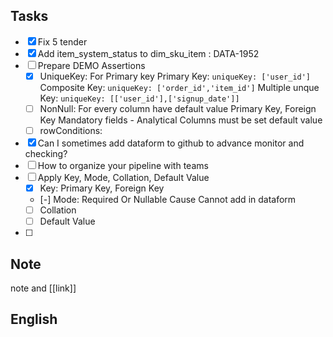 
## Tasks

- [x] Fix 5 tender
- [x] Add item_system_status to dim_sku_item : DATA-1952
- [ ] Prepare DEMO Assertions
	- [x] UniqueKey: For Primary key
	      Primary Key: `uniqueKey: ['user_id']`
	      Composite Key: `uniqueKey: ['order_id','item_id']`
	      Multiple unque Key: `uniqueKey: [['user_id'],['signup_date']]`
	- [ ] NonNull: For every column have default value
	      Primary Key, Foreign Key
		      Mandatory fields - 
		      Analytical Columns must be set default value
	- [ ] rowConditions: 
- [x] Can I sometimes add dataform to github to advance monitor and checking?
- [ ] How to organize your pipeline with teams
- [ ] Apply Key, Mode, Collation, Default Value
	- [x] Key: Primary Key, Foreign Key
	- [-] Mode: Required Or Nullable
	      Cause Cannot add in dataform
	- [ ] Collation
	- [ ] Default Value
- [ ] 
## Note

note and [[link]]

## English
